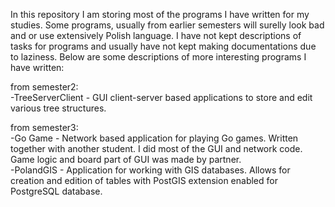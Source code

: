 In this repository I am storing most of the programs I have written for my studies.
Some programs, usually from earlier semesters will surelly look bad and or use extensively Polish language.
I have not kept descriptions of tasks for programs and usually have not kept making documentations due to laziness.
Below are some descriptions of more interesting programs I have written:

from semester2:</BR>
-TreeServerClient - GUI client-server based applications to store and edit various tree structures.

from semester3:</BR>
-Go Game - Network based application for playing Go games. Written together with another student. 
I did most of the GUI and network code. Game logic and board part of GUI was made by partner.</BR>
-PolandGIS - Application for working with GIS databases. Allows for creation and edition of tables with PostGIS extension enabled for PostgreSQL database.
